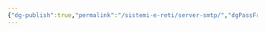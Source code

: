 ```yaml
---
{"dg-publish":true,"permalink":"/sistemi-e-reti/server-smtp/","dgPassFrontmatter":true,"noteIcon":"","created":"2024-12-31T14:06:29.074+01:00","updated":"2024-12-31T14:24:44.759+01:00"}
---
```



